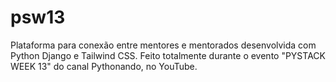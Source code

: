# psw13
Plataforma para conexão entre mentores e mentorados desenvolvida com Python Django e Tailwind CSS. Feito totalmente durante o evento "PYSTACK WEEK 13" do canal Pythonando, no YouTube.

